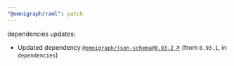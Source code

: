 ```yaml
---
"@omnigraph/raml": patch
---
```

dependencies updates:
  - Updated dependency [`@omnigraph/json-schema@0.93.2` ↗︎](https://www.npmjs.com/package/@omnigraph/json-schema/v/0.93.2) (from `0.93.1`, in `dependencies`)
